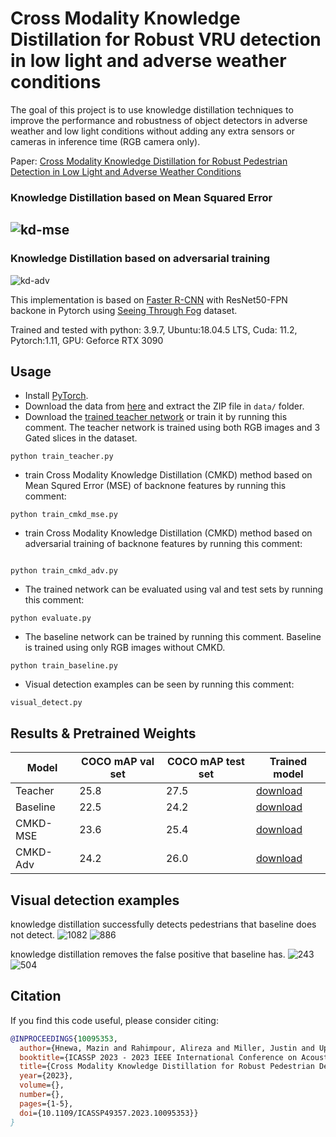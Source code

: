# Cross Modality Knowledge Distillation for Robust VRU detection in low light and adverse weather conditions

The goal of this project is to use knowledge distillation techniques to improve the performance and robustness of object detectors in adverse weather and low light conditions without adding any extra sensors or cameras in inference time (RGB camera only). 

Paper: 
[Cross Modality Knowledge Distillation for Robust Pedestrian Detection in Low Light and Adverse Weather Conditions](https://ieeexplore.ieee.org/abstract/document/10095353)

### Knowledge Distillation based on Mean Squared Error
![kd-mse](https://media.github.ford.com/user/45972/files/1b476835-ef7c-459e-8a0f-518cc326664e)
---

### Knowledge Distillation based on adversarial training
![kd-adv](https://media.github.ford.com/user/45972/files/ffaae910-99ff-48a3-9d47-2e0ea2f395a3)

This implementation is based on [Faster R-CNN](https://proceedings.neurips.cc/paper/2015/file/14bfa6bb14875e45bba028a21ed38046-Paper.pdf) with ResNet50-FPN backone in Pytorch using [Seeing Through Fog](https://www.cs.princeton.edu/~fheide/AdverseWeatherFusion/) dataset.

Trained and tested with python: 3.9.7, Ubuntu:18.04.5 LTS, Cuda: 11.2, Pytorch:1.11, GPU: Geforce RTX 3090

## Usage
- Install [PyTorch](https://pytorch.org/).
- Download the data from [here](https://azureford-my.sharepoint.com/:u:/g/personal/arahimpo_ford_com/EQiY_z8k_1FOnYtWzN-JljcB0k96HO5azGNu_rZsPq4jIg?e=TUhJtb) and extract the ZIP file in `data/` folder.
- Download the [trained teacher network](https://azureford-my.sharepoint.com/:u:/g/personal/arahimpo_ford_com/EQbkqtMSPXRHmkirHyYfStUBd5ktb0Mh4Q81noLXhx2tOQ?e=boom6E) or train it by running this comment. The teacher network is trained using both RGB images and 3 Gated slices in the dataset.
```
python train_teacher.py
``` 
- train Cross Modality Knowledge Distillation (CMKD) method based on Mean Squred Error (MSE) of backnone features by running this comment:
```
python train_cmkd_mse.py
```
- train Cross Modality Knowledge Distillation (CMKD) method based on adversarial training of backnone features by running this comment:
```![1082](https://media.github.ford.com/user/45972/files/ec8d6458-b5a2-42c9-ba4d-3451e1f0bfc1)

python train_cmkd_adv.py
```
- The trained network can be evaluated using val and test sets by running this comment:
```
python evaluate.py
```
- The baseline network can be trained by running this comment. Baseline is trained using only RGB images without CMKD. 
```
python train_baseline.py
```
- Visual detection examples can be seen by running this comment: 
```
visual_detect.py
```
## Results & Pretrained Weights
|Model|COCO mAP val set| COCO mAP test set| Trained model|
|---|---|---|---|
Teacher|25.8|27.5|[download](https://azureford-my.sharepoint.com/:u:/g/personal/arahimpo_ford_com/EQbkqtMSPXRHmkirHyYfStUBd5ktb0Mh4Q81noLXhx2tOQ?e=boom6E)
|Baseline|22.5|24.2|[download](https://azureford-my.sharepoint.com/:u:/g/personal/arahimpo_ford_com/EfTjUsojmxJJmSXrIaX7b98Bdv3NmER5iJ6UOG9DV0t8qA?e=FVdD5X)
|CMKD-MSE|23.6|25.4|[download](https://azureford-my.sharepoint.com/:u:/g/personal/arahimpo_ford_com/EcyNYGUdSVVHmldwy9ytTXABwXw1loMY9uomx4iFRsrFMw?e=hkwPqP)
|CMKD-Adv|24.2|26.0|[download](https://azureford-my.sharepoint.com/:u:/g/personal/arahimpo_ford_com/EcJ5AiKKSKZGgnR9q2NzmYABnYYqeN9v7gwxfm-0wGGBSA?e=AxDSbc)
## Visual detection examples
knowledge distillation successfully detects pedestrians that baseline does not detect.
![1082](https://media.github.ford.com/user/45972/files/de381a27-98ec-4fab-a98e-8e39feddc932)
![886](https://media.github.ford.com/user/45972/files/d24e1f33-1019-45f0-8fd8-4d29d0fbf28e)

knowledge distillation removes the false positive that baseline has. 
![243](https://media.github.ford.com/user/45972/files/5ff19077-99f9-44ab-b3d9-061e024663a3)
![504](https://media.github.ford.com/user/45972/files/ff9c7ff0-46cb-4f0c-bd55-cddde34c3300)


## Citation 

If you find this code useful, please consider citing:  

```bibtex
@INPROCEEDINGS{10095353,
  author={Hnewa, Mazin and Rahimpour, Alireza and Miller, Justin and Upadhyay, Devesh and Radha, Hayder},
  booktitle={ICASSP 2023 - 2023 IEEE International Conference on Acoustics, Speech and Signal Processing (ICASSP)}, 
  title={Cross Modality Knowledge Distillation for Robust Pedestrian Detection in Low Light and Adverse Weather Conditions}, 
  year={2023},
  volume={},
  number={},
  pages={1-5},
  doi={10.1109/ICASSP49357.2023.10095353}}
}
```
